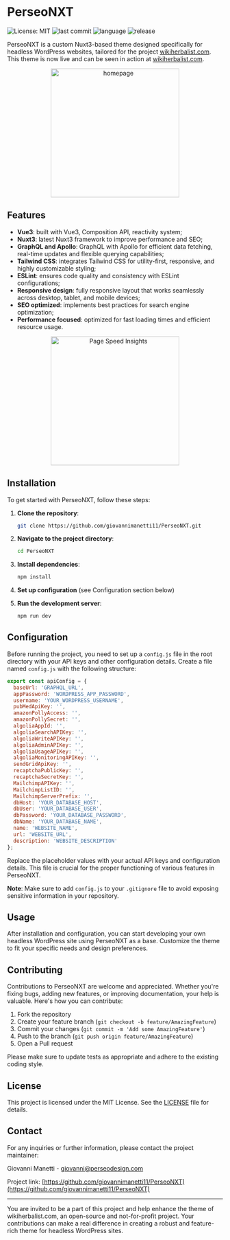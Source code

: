 # PerseoNXT

![License: MIT](https://img.shields.io/badge/License-MIT-yellow.svg)
![last commit](https://img.shields.io/github/last-commit/giovannimanetti11/PerseoNXT)
![language](https://img.shields.io/github/languages/top/giovannimanetti11/PerseoNXT)
![release](https://img.shields.io/github/v/release/giovannimanetti11/PerseoNXT?include_prereleases)

PerseoNXT is a custom Nuxt3-based theme designed specifically for headless WordPress websites, tailored for the project [wikiherbalist.com](https://wikiherbalist.com). This theme is now live and can be seen in action at [wikiherbalist.com](https://wikiherbalist.com).

<p align="center">
<img src="https://github.com/user-attachments/assets/1b48f4bd-8628-4e8f-bea2-8e28bf12b7d6" alt="homepage" width="300">
</p>

## Features

- **Vue3**: built with Vue3, Composition API, reactivity system;
- **Nuxt3**: latest Nuxt3 framework to improve performance and SEO;
- **GraphQL and Apollo**: GraphQL with Apollo for efficient data fetching, real-time updates and flexible querying capabilities;
- **Tailwind CSS**: integrates Tailwind CSS for utility-first, responsive, and highly customizable styling;
- **ESLint**: ensures code quality and consistency with ESLint configurations;
- **Responsive design**: fully responsive layout that works seamlessly across desktop, tablet, and mobile devices;
- **SEO optimized**: implements best practices for search engine optimization;
- **Performance focused**: optimized for fast loading times and efficient resource usage.

<p align="center">
  <img src="https://github.com/user-attachments/assets/1ba482cb-f808-4e3b-b42b-7ae20b2c8d58" alt="Page Speed Insights" width="300">
</p>

## Installation

To get started with PerseoNXT, follow these steps:

1. **Clone the repository**:
   ```bash
   git clone https://github.com/giovannimanetti11/PerseoNXT.git
   ```

2. **Navigate to the project directory**:
   ```bash
   cd PerseoNXT
   ```

3. **Install dependencies**:
   ```bash
   npm install
   ```

4. **Set up configuration** (see Configuration section below)

5. **Run the development server**:
   ```bash
   npm run dev
   ```

## Configuration

Before running the project, you need to set up a `config.js` file in the root directory with your API keys and other configuration details. Create a file named `config.js` with the following structure:

```javascript
export const apiConfig = {
  baseUrl: 'GRAPHQL_URL',
  appPassword: 'WORDPRESS_APP_PASSWORD',
  username: 'YOUR_WORDPRESS_USERNAME',
  pubMedApiKey: '',
  amazonPollyAccess: '',
  amazonPollySecret: '',
  algoliaAppId: '',
  algoliaSearchAPIKey: '',
  algoliaWriteAPIKey: '',
  algoliaAdminAPIKey: '',
  algoliaUsageAPIKey: '',
  algoliaMonitoringAPIKey: '',
  sendGridApiKey: '',
  recaptchaPublicKey: '',
  recaptchaSecretKey: '',
  MailchimpAPIKey: '',
  MailchimpListID: '',
  MailchimpServerPrefix: '',
  dbHost: 'YOUR_DATABASE_HOST',
  dbUser: 'YOUR_DATABASE_USER',
  dbPassword: 'YOUR_DATABASE_PASSWORD',
  dbName: 'YOUR_DATABASE_NAME',
  name: 'WEBSITE_NAME',
  url: 'WEBSITE_URL',
  description: 'WEBSITE_DESCRIPTION'
};
```

Replace the placeholder values with your actual API keys and configuration details. This file is crucial for the proper functioning of various features in PerseoNXT.

**Note**: Make sure to add `config.js` to your `.gitignore` file to avoid exposing sensitive information in your repository.

## Usage

After installation and configuration, you can start developing your own headless WordPress site using PerseoNXT as a base. Customize the theme to fit your specific needs and design preferences.

## Contributing

Contributions to PerseoNXT are welcome and appreciated. Whether you're fixing bugs, adding new features, or improving documentation, your help is valuable. Here's how you can contribute:

1. Fork the repository
2. Create your feature branch (`git checkout -b feature/AmazingFeature`)
3. Commit your changes (`git commit -m 'Add some AmazingFeature'`)
4. Push to the branch (`git push origin feature/AmazingFeature`)
5. Open a Pull request

Please make sure to update tests as appropriate and adhere to the existing coding style.

## License

This project is licensed under the MIT License. See the [LICENSE](LICENSE) file for details.

## Contact

For any inquiries or further information, please contact the project maintainer:

Giovanni Manetti - [giovanni@perseodesign.com](mailto:giovanni@perseodesign.com)

Project link: [https://github.com/giovannimanetti11/PerseoNXT](https://github.com/giovannimanetti11/PerseoNXT)

---

You are invited to be a part of this project and help enhance the theme of wikiherbalist.com, an open-source and not-for-profit project. Your contributions can make a real difference in creating a robust and feature-rich theme for headless WordPress sites.
